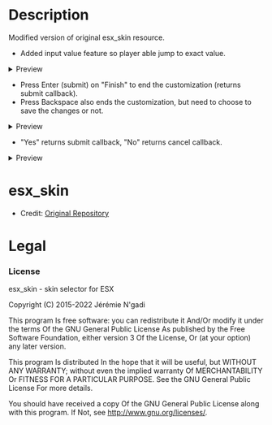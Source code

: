 # Description
Modified version of original esx_skin resource. 
- Added input value feature so player able jump to exact value.
<details><summary>Preview</summary>
https://cdn.discordapp.com/attachments/1056725004458393651/1057711360999444592/image.png
</details>

- Press Enter (submit) on "Finish" to end the customization (returns submit callback).
- Press Backspace also ends the customization, but need to choose to save the changes or not.
<details><summary>Preview</summary>
https://cdn.discordapp.com/attachments/1056725004458393651/1057711276538740926/image.png
</details>

- "Yes" returns submit callback, "No" returns cancel callback.
<details><summary>Preview</summary>
https://cdn.discordapp.com/attachments/1056725004458393651/1057711462329634966/image.png
</details>

# esx_skin
- Credit: [Original Repository](https://github.com/esx-framework/esx-legacy)

# Legal
### License
esx_skin - skin selector for ESX

Copyright (C) 2015-2022 Jérémie N'gadi

This program Is free software: you can redistribute it And/Or modify it under the terms Of the GNU General Public License As published by the Free Software Foundation, either version 3 Of the License, Or (at your option) any later version.

This program Is distributed In the hope that it will be useful, but WITHOUT ANY WARRANTY; without even the implied warranty Of MERCHANTABILITY Or FITNESS FOR A PARTICULAR PURPOSE. See the GNU General Public License For more details.

You should have received a copy Of the GNU General Public License along with this program. If Not, see http://www.gnu.org/licenses/.

